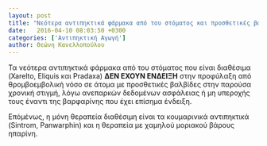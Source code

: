```yaml
---
layout: post
title: "Νεότερα αντιπηκτικά φάρμακα από του στόματος και προσθετικές βαλβίδες"
date:   2016-04-10 08:03:50 +0300
categories: ['Αντιπηκτική Αγωγή']
author: Θεώνη Κανελλοπούλου
---
```


Τα νεότερα αντιπηκτικά φάρμακα από του στόματος που είναι διαθέσιμα (Xarelto, Eliquis και Pradaxa) **ΔΕΝ ΕΧΟΥΝ ΕΝΔΕΙΞΗ** στην προφύλαξη από θρομβοεμβολική νόσο σε άτομα με προσθετικές βαλβίδες στην παρούσα χρονική στιγμή, λόγω ανεπαρκών δεδομένων ασφάλειας ή μη υπεροχής τους έναντι της βαρφαρίνης που έχει επίσημα ένδειξη.
<!--break-->

Επόμένως, η μόνη θεραπεία διαθέσιμη είναι τα κουμαρινικά αντιπηκτικά (Sintrom, Panwarphin) και η θεραπεία με χαμηλού μοριακού βάρους ηπαρίνη.

